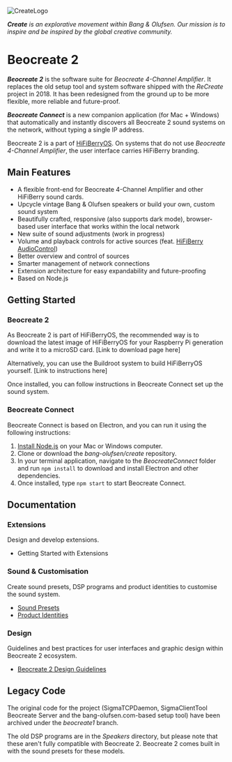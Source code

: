 ![CreateLogo](https://image.ibb.co/nfT01G/create_logo_two.png)

***Create*** *is an explorative movement within Bang & Olufsen. Our mission is to inspire and be inspired by the global creative community.*

# Beocreate 2

***Beocreate 2*** is the software suite for *Beocreate 4-Channel Amplifier*. It replaces the old setup tool and system software shipped with the *ReCreate* project in 2018. It has been redesigned from the ground up to be more flexible, more reliable and future-proof. 

***Beocreate Connect*** is a new companion application (for Mac + Windows) that automatically and instantly discovers all Beocreate 2 sound systems on the network, without typing a single IP address.

Beocreate 2 is a part of [HiFiBerryOS](https://github.com/hifiberry/hifiberry-os). On systems that do not use *Beocreate 4-Channel Amplifier*, the user interface carries HiFiBerry branding.

## Main Features

- A flexible front-end for Beocreate 4-Channel Amplifier and other HiFiBerry sound cards.
- Upcycle vintage Bang & Olufsen speakers or build your own, custom sound system
- Beautifully crafted, responsive (also supports dark mode), browser-based user interface that works within the local network
- New suite of sound adjustments (work in progress)
- Volume and playback controls for active sources (feat. [HiFiBerry AudioControl](https://github.com/hifiberry/audiocontrol2))
- Better overview and control of sources
- Smarter management of network connections
- Extension architecture for easy expandability and future-proofing
- Based on Node.js

## Getting Started

### Beocreate 2

As Beocreate 2 is part of HiFiBerryOS, the recommended way is to download the latest image of HiFiBerryOS for your Raspberry Pi generation and write it to a microSD card. [Link to download page here]

Alternatively, you can use the Buildroot system to build HiFiBerryOS yourself. [Link to instructions here]

Once installed, you can follow instructions in Beocreate Connect set up the sound system.

### Beocreate Connect

Beocreate Connect is based on Electron, and you can run it using the following instructions:

1. [Install Node.js](https://nodejs.org/en/) on your Mac or Windows computer.
2. Clone or download the *bang-olufsen/create* repository.
3. In your terminal application, navigate to the *BeocreateConnect* folder and run `npm install` to download and install Electron and other dependencies.
4. Once installed, type `npm start` to start Beocreate Connect.


## Documentation

### Extensions

Design and develop extensions.

- Getting Started with Extensions

### Sound & Customisation

Create sound presets, DSP programs and product identities to customise the sound system.

- [Sound Presets](Documentation/SoundPresets.md)
- [Product Identities](Documentation/ProductIdentities.md)

### Design

Guidelines and best practices for user interfaces and graphic design within Beocreate 2 ecosystem.

- [Beocreate 2 Design Guidelines](Documentation/DesignGuidelines.md)


## Legacy Code

The original code for the project (SigmaTCPDaemon, SigmaClientTool Beocreate Server and the bang-olufsen.com-based setup tool) have been archived under the *beocreate1* branch.

The old DSP programs are in the *Speakers* directory, but please note that these aren't fully compatible with Beocreate 2. Beocreate 2 comes built in with the sound presets for these models.